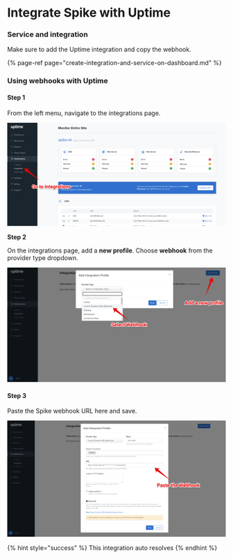 # Integrate Spike with Uptime

### Service and integration

Make sure to add the Uptime integration and copy the webhook. 

{% page-ref page="create-integration-and-service-on-dashboard.md" %}



### Using webhooks with Uptime

#### Step 1

From the left menu, navigate to the integrations page.

![Go to integratoins menu ](../.gitbook/assets/group-19.png)

**Step 2**

On the integrations page, add a **new profile**. Choose **webhook** from the provider type dropdown.

![Create a new profile](../.gitbook/assets/group-20.png)



#### Step 3

Paste the Spike webhook URL here and save.

![Paste the spike webhook URL](../.gitbook/assets/group-21.png)

{% hint style="success" %}
This integration auto resolves
{% endhint %}



